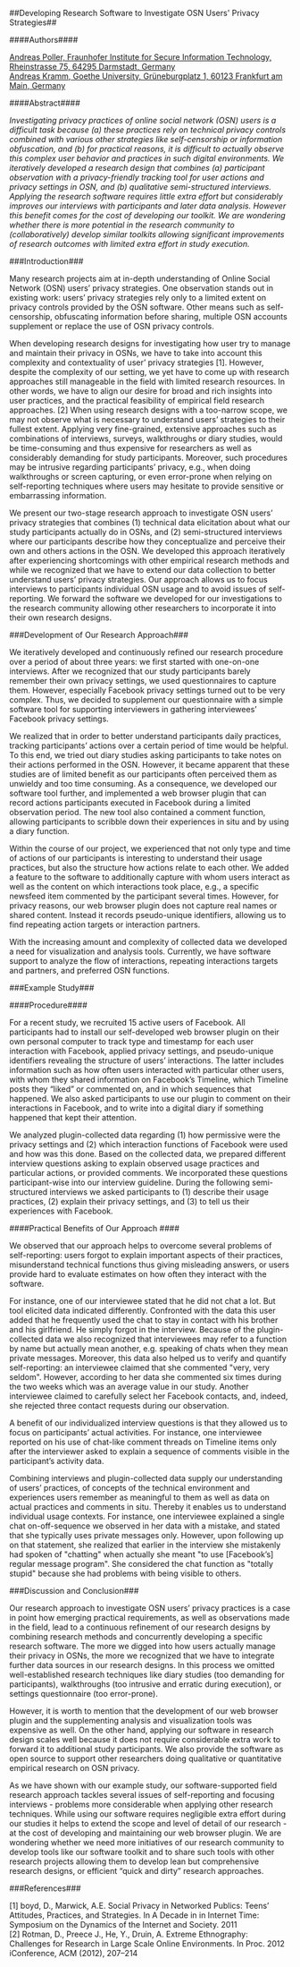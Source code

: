 ##Developing Research Software to Investigate OSN Users' Privacy Strategies##

####Authors####

[Andreas Poller, Fraunhofer Institute for Secure Information Technology, Rheinstrasse 75, 64295 Darmstadt, Germany](mailto:andreas.poller@sit.fraunhofer.de)   
[Andreas Kramm, Goethe University, Grüneburgplatz 1, 60123 Frankfurt am Main, Germany](mailto:akramm@rz.uni-frankfurt.de)
  
####Abstract####

_Investigating privacy practices of online social network (OSN) users is a difficult task because (a) these practices rely on technical privacy controls combined with various other strategies like self-censorship or information obfuscation, and (b) for practical reasons, it is difficult to actually observe this complex user behavior and practices in such digital environments. We iteratively developed a research design that combines (a) participant observation with a privacy-friendly tracking tool for user actions and privacy settings in OSN, and (b) qualitative semi-structured interviews. Applying the research software requires little extra effort but considerably improves our interviews with participants and later data analysis. However this benefit comes for the cost of developing our toolkit. We are wondering whether there is more potential in the research community to (collaboratively) develop similar toolkits allowing significant improvements of research outcomes with limited extra effort in study execution._

###Introduction###

Many research projects aim at in-depth understanding of Online Social Network (OSN) users’ privacy strategies. One observation stands out in existing work: users’ privacy strategies rely only to a limited extent on privacy controls provided by the OSN software. Other means such as self-censorship, obfuscating information before sharing, multiple OSN accounts supplement or replace the use of OSN privacy controls.

When developing research designs for investigating how user try to manage and maintain their privacy in OSNs, we have to take into account this complexity and contextuality of user’ privacy strategies [1]. However, despite the complexity of our setting, we yet have to come up with research approaches still manageable in the field with limited research resources. In other words, we have to align our desire for broad and rich insights into user practices, and the practical feasibility of empirical field research approaches. [2] When using research designs with a too-narrow scope, we may not observe what is necessary to understand users’ strategies to their fullest extent. Applying very fine-grained, extensive approaches such as combinations of interviews, surveys, walkthroughs or diary studies, would be time-consuming and thus expensive for researchers as well as considerably demanding for study participants. Moreover, such procedures may be intrusive regarding participants’ privacy, e.g., when doing walkthroughs or screen capturing, or even error-prone when relying on self-reporting techniques where users may hesitate to provide sensitive or embarrassing information.

We present our two-stage research approach to investigate OSN users’ privacy strategies that combines (1) technical data elicitation about what our study participants actually do in OSNs, and (2) semi-structured interviews where our participants describe how they conceptualize and perceive their own and others actions in the OSN. We developed this approach iteratively after experiencing shortcomings with other empirical research methods and while we recognized that we have to extend our data collection to better understand users’ privacy strategies. Our approach allows us to focus interviews to participants individual OSN usage and to avoid issues of self-reporting. We forward the software we developed for our investigations to the research community allowing other researchers to incorporate it into their own research designs.

###Development of Our Research Approach###

We iteratively developed and continuously refined our research procedure over a period of about three years: we first started with one-on-one interviews. After we recognized that our study participants barely remember their own privacy settings, we used questionnaires to capture them. However, especially Facebook privacy settings turned out to be very complex. Thus, we decided to supplement our questionnaire with a simple software tool for supporting interviewers in gathering interviewees’ Facebook privacy settings.

We realized that in order to better understand participants daily practices, tracking participants’ actions over a certain period of time would be helpful. To this end, we tried out diary studies asking participants to take notes on their actions performed in the OSN. However, it became apparent that these studies are of limited benefit as our participants often perceived them as unwieldy and too time consuming. As a consequence, we developed our software tool further, and implemented a web browser plugin that can record actions participants executed in Facebook during a limited observation period. The new tool also contained a comment function, allowing participants to scribble down their experiences in situ and by using a diary function.

Within the course of our project, we experienced that not only type and time of actions of our participants is interesting to understand their usage practices, but also the structure how actions relate to each other. We added a feature to the software to additionally capture with whom users interact as well as the content on which interactions took place, e.g., a specific newsfeed item commented by the participant several times. However, for privacy reasons, our web browser plugin does not capture real names or shared content. Instead it records pseudo-unique identifiers, allowing us to find repeating action targets or interaction partners.  

With the increasing amount and complexity of collected data we developed a need for visualization and analysis tools. Currently, we have software support to analyze the flow of interactions, repeating interactions targets and partners, and preferred OSN functions.  

###Example Study###

####Procedure####

For a recent study, we recruited 15 active users of Facebook. All participants had to install our self-developed web browser plugin on their own personal computer to track type and timestamp for each user interaction with Facebook, applied privacy settings, and pseudo-unique identifiers revealing the structure of users’ interactions. The latter includes information such as how often users interacted with particular other users, with whom they shared information on Facebook’s Timeline, which Timeline posts they “liked” or commented on, and in which sequences that happened. We also asked participants to use our plugin to comment on their interactions in Facebook, and to write into a digital diary if something happened that kept their attention.

We analyzed plugin-collected data regarding (1) how permissive were the privacy settings and (2) which interaction functions of Facebook were used and how was this done. Based on the collected data, we prepared different interview questions asking to explain observed usage practices and particular actions, or provided comments. We incorporated these questions participant-wise into our interview guideline. During the following semi-structured interviews we asked participants to (1) describe their usage practices, (2) explain their privacy settings, and (3) to tell us their experiences with Facebook. 

####Practical Benefits of Our Approach ####

We observed that our approach helps to overcome several problems of self-reporting: users forgot to explain important aspects of their practices, misunderstand technical functions thus giving misleading answers, or users provide hard to evaluate estimates on how often they interact with the software.  

For instance, one of our interviewee stated that he did not chat a lot. But tool elicited data indicated differently. Confronted with the data this user added that he frequently used the chat to stay in contact with his brother and his girlfriend. He simply forgot in the interview. Because of the plugin-collected data we also recognized that interviewees may refer to a function by name but actually mean another, e.g. speaking of chats when they mean private messages. Moreover, this data also helped us to verify and quantify self-reporting: an interviewee claimed that she commented "very, very seldom". However, according to her data she commented six times during the two weeks which was an average value in our study. Another interviewee claimed to carefully select her Facebook contacts, and, indeed, she rejected three contact requests during our observation.

A benefit of our individualized interview questions is that they allowed us to focus on participants’ actual activities. For instance, one interviewee reported on his use of chat-like comment threads on Timeline items only after the interviewer asked to explain a sequence of comments visible in the participant’s activity data.

Combining interviews and plugin-collected data supply our understanding of users’ practices, of concepts of the technical environment and experiences users remember as meaningful to them as well as data on actual practices and comments in situ. Thereby it enables us to understand individual usage contexts. For instance, one interviewee explained a single chat on-off-sequence we observed in her data with a mistake, and stated that she typically uses private messages only. However, upon following up on that statement, she realized that earlier in the interview she mistakenly had spoken of "chatting" when actually she meant "to use [Facebook’s] regular message program". She considered the chat function as "totally stupid" because she had problems with being visible to others.  

###Discussion and Conclusion###

Our research approach to investigate OSN users’ privacy practices is a case in point how emerging practical requirements, as well as observations made in the field, lead to a continuous refinement of our research designs by combining research methods and concurrently developing a specific research software. The more we digged into how users actually manage their privacy in OSNs, the more we recognized that we have to integrate further data sources in our research designs. In this process we omitted well-established research techniques like diary studies (too demanding for participants), walkthroughs (too intrusive and erratic during execution), or settings questionnaire (too error-prone).

However, it is worth to mention that the development of our web browser plugin and the supplementing analysis and visualization tools was expensive as well. On the other hand, applying our software in research design scales well because it does not require considerable extra work to forward it to additional study participants. We also provide the software as open source to support other researchers doing qualitative or quantitative empirical research on OSN privacy.

As we have shown with our example study, our software-supported field research approach tackles several issues of self-reporting and focusing interviews - problems more considerable when applying other research techniques. While using our software requires negligible extra effort during our studies it helps to extend the scope and level of detail of our research - at the cost of developing and maintaining our web browser plugin. We are wondering whether we need more initiatives of our research community to develop tools like our software toolkit and to share such tools with other research projects allowing them to develop lean but comprehensive research designs, or efficient “quick and dirty” research approaches. 

###References###

[1] boyd, D., Marwick, A.E. Social Privacy in Networked Publics: Teens’ Attitudes, Practices, and Strategies. In A Decade in in Internet Time: Symposium on the Dynamics of the Internet and Society. 2011   
[2] Rotman, D., Preece J., He, Y., Druin, A. Extreme Ethnography: Challenges for Research in Large Scale Online Environments. In Proc. 2012 iConference, ACM (2012), 207–214
